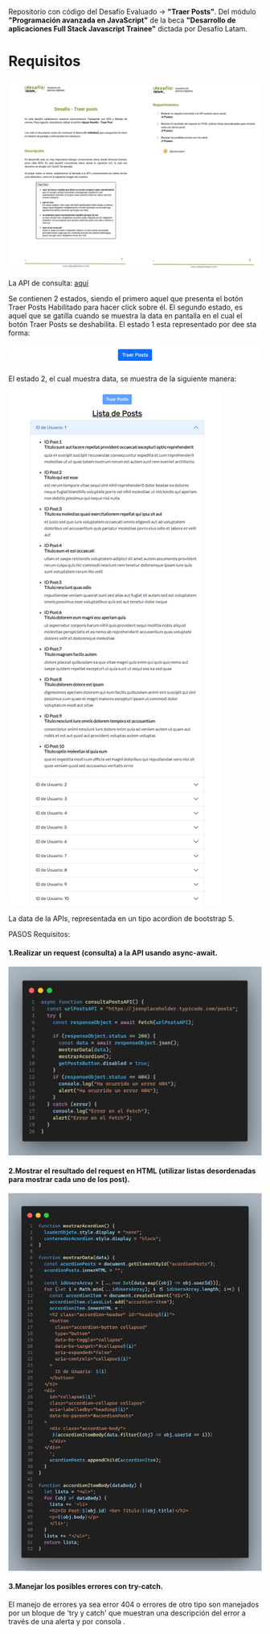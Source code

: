Repositorio con código del Desafío Evaluado -> **"Traer Posts"**.
Del módulo **"Programación avanzada en JavaScript"** de la beca **"Desarrollo de aplicaciones Full Stack Javascript Trainee"** dictada por Desafío Latam.

<h1>Requisitos</h1>

![Requisitos](./assets/img/requisitos.webp)

La API de consulta: [aquí](https://jsonplaceholder.typicode.com/posts)

Se contienen 2 estados, siendo el primero aquel que presenta el botón Traer Posts Habilitado para hacer click sobre él. 
El segundo estado, es aquel que se gatilla cuando se muestra la data en pantalla en el cual el botón Traer Posts se deshabilita. 
El estado 1 esta representado por dee sta forma:

![Botón Habilitado: estado 1](./assets/img/boton_habilitado-min.png)

El estado 2, el cual muestra data, se muestra de la siguiente manera:

![Data mostrada: estado 1](./assets/img/data_mostrada-min.png)

La data de la APIs, representada en un tipo acordion de bootstrap 5.

PASOS Requisitos:

#### 1.Realizar un request (consulta) a la API usando async-await.

![Código Ejercicio 1](./assets/img/code_ejercicio_uno.png)

#### 2.Mostrar el resultado del request en HTML (utilizar listas desordenadas para mostrar cada uno de los post).

![Código Ejercicio 2](./assets/img/code_ejercicio_dos.png)

#### 3.Manejar los posibles errores con try-catch.

El manejo de errores ya sea error 404 o errores de otro tipo son manejados por un bloque de 'try y catch' que muestran una descripción del error a través de una alerta y por consola .
